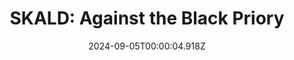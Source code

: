 ---
title: "SKALD: Against the Black Priory"
id: 1069160
date: 2024-09-05T00:00:04.918Z
link: games/steam/recent/skald-against-the-black-priory
image: http://media.steampowered.com/steamcommunity/public/images/apps/1069160/1f66c5c2494a06fc5ba643e70fde390868ce9636.jpg
playtime_2weeks: 751
playtime_forever: 751
playtime_windows_forever: 0
playtime_mac_forever: 0
playtime_linux_forever: 751
playtime_deck_forever: 751
---